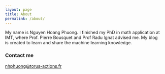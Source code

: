 ```yaml
---
layout: page
title: About
permalink: /about/
---
```

My name is Nguyen Hoang Phuong. I finished my PhD in math application at IMT, where Prof. Pierre Bousquet and Prof Radu Ignat advised me. 
My blog is created to learn and share the machine learning knowledge. 


### Contact me

[nhphuong@torus-actions.fr](mailto:nhphuong@torus-actions.fr)
